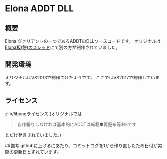 ﻿# Elona ADDT DLL

## 概要
Elona ヴァリアントの一つであるADDTのDLLソースコードです。
オリジナルは[Elona板(餅)のスレッド](https://jbbs.shitaraba.net/bbs/read.cgi/game/45610/1350133364/l50)にて別の方が制作されていました。


## 開発環境
オリジナルはVS2013で制作されたようです。
ここではVS2017で制作しています。

## ライセンス
zlib/libpngライセンス
(オリジナルでは

>自作騙りしなければ基本的にADDTは転載●再配布等おkです

とだけ発言されていました。)


##備考
githubに上げるにあたり、コミットログを1から作り直したため日付が実際の更新日とずれています。
